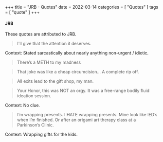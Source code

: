+++
title = "JRB - Quotes"
date = 2022-03-14
categories = [
    "Quotes"
]
tags = [
    "quote"
]
+++

#### JRB

These quotes are attributed to JRB.

> I'll give that the attention it deserves.

Context: Stated sarcastically about nearly anything non-urgent / idiotic.

> There’s a METH to my madness

> That joke was like a cheap circumcision... A complete rip off.

> All exits lead to the gift shop, my man.

> Your Honor, this was NOT an orgy. It was a free-range bodily fluid ideation session.

Context: No clue.

> I’m wrapping presents. I HATE wrapping presents.  Mine look like IED’s when I’m finished.  Or after an origami art therapy class at a Parkinson’s Clinic.

Context: Wrapping gifts for the kids.

